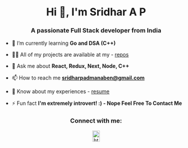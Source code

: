 <h1 align="center">Hi 👋, I'm Sridhar A P</h1>
<h3 align="center">A passionate Full Stack developer from India</h3>

- 🌱 I’m currently learning **Go and DSA (C++)**

- 👨‍💻 All of my projects are available at my - [repos](https://github.com/MrDarkCoder?tab=repositories)

- 💬 Ask me about **React, Redux, Next, Node, C++**

- 📫 How to reach me **sridharpadmanaben@gmail.com**

- 📄 Know about my experiences - [resume](https://drive.google.com/file/d/1a4Sg1a2aZBrFoRzMti28bLoJKZPGiyEZ/view?usp=sharing)

- ⚡ Fun fact **I'm extremely introvert! :) - Nope Feel Free To Contact Me**

<h3 align="center">Connect with me:</h3>
<p align="center">
<a href="https://www.linkedin.com/in/sridharpadmanaben/" target="blank"><img align="center" src="https://raw.githubusercontent.com/rahuldkjain/github-profile-readme-generator/master/src/images/icons/Social/linked-in-alt.svg" alt="https://www.linkedin.com/in/sridharpadmanaben/" height="30" width="20" /></a>
</p>

<!-- <p><img align="left" src="https://github-readme-stats.vercel.app/api/top-langs?username=mrdarkcoder&show_icons=true&locale=en&layout=compact" alt="mrdarkcoder" /></p> -->

<!-- <p>&nbsp;<img align="center" src="https://github-readme-stats.vercel.app/api?username=mrdarkcoder&show_icons=true&locale=en" alt="mrdarkcoder" /></p> -->

<!-- <p><img align="center" src="https://github-readme-streak-stats.herokuapp.com/?user=mrdarkcoder&" alt="mrdarkcoder" /></p> -->
